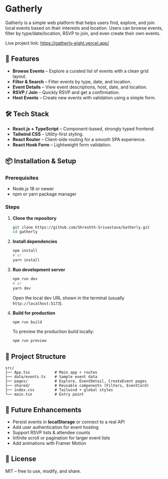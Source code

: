 # Gatherly

Gatherly is a simple web platform that helps users find, explore, and join local events based on their interests and location. Users can browse events, filter by type/date/location, RSVP to join, and even create their own events.

Live project link: https://gatherly-eight.vercel.app/

## 🚀 Features
- **Browse Events** – Explore a curated list of events with a clean grid layout.
- **Filter & Search** – Filter events by type, date, and location.
- **Event Details** – View event descriptions, host, date, and location.
- **RSVP / Join** – Quickly RSVP and get a confirmation.
- **Host Events** – Create new events with validation using a simple form.

## 🛠️ Tech Stack
- **React.js + TypeScript** – Component-based, strongly typed frontend.
- **Tailwind CSS** – Utility-first styling.
- **React Router** – Client-side routing for a smooth SPA experience.
- **React Hook Form** – Lightweight form validation.

## 📦 Installation & Setup

### Prerequisites
- Node.js 18 or newer
- npm or yarn package manager

### Steps
1. **Clone the repository**
   ```bash
   git clone https://github.com/Shreshth-Srivastava/Gatherly.git
   cd gatherly
   ```

2. **Install dependencies**
   ```bash
   npm install
   # or
   yarn install
   ```

3. **Run development server**
   ```bash
   npm run dev
   # or
   yarn dev
   ```

   Open the local dev URL shown in the terminal (usually `http://localhost:5173`).

4. **Build for production**
   ```bash
   npm run build
   ```

   To preview the production build locally:
   ```bash
   npm run preview
   ```

## 📂 Project Structure
```
src/
├── App.tsx           # Main app + routes
├── data/events.ts    # Sample event data
├── pages/            # Explore, EventDetail, CreateEvent pages
├── shared/           # Reusable components (Filters, EventCard)
├── index.css         # Tailwind + global styles
└── main.tsx          # Entry point
```

## 🔮 Future Enhancements
- Persist events in **localStorage** or connect to a real API
- Add user authentication for event hosting
- Support RSVP lists & attendee counts
- Infinite scroll or pagination for larger event lists
- Add animations with Framer Motion

## 🖤 License
MIT – free to use, modify, and share.